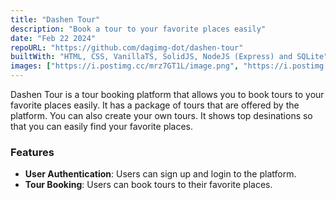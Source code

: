 ```yaml
---
title: "Dashen Tour"
description: "Book a tour to your favorite places easily"
date: "Feb 22 2024"
repoURL: "https://github.com/dagimg-dot/dashen-tour"
builtWith: "HTML, CSS, VanillaTS, SolidJS, NodeJS (Express) and SQLite"
images: ["https://i.postimg.cc/mrz7GT1L/image.png", "https://i.postimg.cc/h4bTnyvd/image.png"]
---
```


Dashen Tour is a tour booking platform that allows you to book tours to your favorite places easily. It has a package of tours that are offered by the platform. You can also create your own tours. It shows top desinations so that you can easily find your favorite places.

### Features 

- **User Authentication**: Users can sign up and login to the platform.
- **Tour Booking**: Users can book tours to their favorite places.

